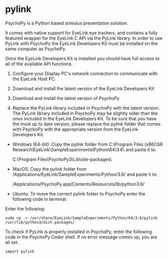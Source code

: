 # pylink

PsychoPy is a Python based stimulus presentation solution. 

It comes with native support for EyeLink eye trackers, and contains a fully featured wrapper for the EyeLink C API via the PyLink library. In order to use PyLink with PsychoPy the EyeLink Developers Kit must be installed on the same computer as PsychoPy. 

Once the EyeLink Developers Kit is installed you should have full access to all of the available API functions.

1. Configure your Display PC's network connection to communicate with the EyeLink Host PC.

2. Download and install the latest version of the EyeLink Developers Kit

3. Download and install the latest version of PsychoPy

4. Replace the PyLink library included in PsychoPy with the latest version. The PyLink library included in PsychoPy may be slightly older than the ones included in the EyeLink Developers Kit.  To be sure that you have the most up to date version, please replace the pylink folder that comes with PsychoPy with the appropriate version from the EyeLink Developers Kit.

* Windows (64-bit): Copy the pylink folder from C:\Program Files (x86)\SR Research\EyeLink\SampleExperiments\Python\64\3.6\ and paste it to:

    C:\Program Files\PsychoPy3\Lib\site-packages\

* MacOS: Copy the pylink folder from /Applications/EyeLink/SampleExperiments/Python/3.6/ and paste it to:

    /Applications/PsychoPy.app/Contents/Resources/lib/python3.6/

* Ubuntu: To move the correct pylink folder to PsychoPy enter the following code in terminal:

Enter the following:

    sudo cp -r /usr/share/EyeLink/SampleExperiments/Python/64/3.8/pylink /usr/lib/python3/dist-packages/

To check if PyLink is properly installed in PsychoPy, enter the following code in the PsychoPy Coder shell. If no error message comes up, you are all set.

    import pylink